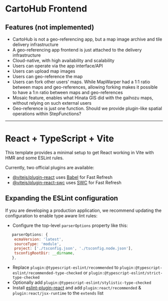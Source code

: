 # CartoHub Frontend

## Features (not implemented)

- CartoHub is not a geo-referencing app, but a map image archive and tile delivery infrastructure
- A geo-referencing app frontend is just attached to the delivery infrastructure
- Cloud-native, with high availability and scalability
- Users can operate via the app interface/API
- Users can upload map images
- Users can geo-reference the map
- Users can fork other users' maps. While MapWarper had a 1:1 ratio between maps and geo-references, allowing forking makes it possible to have a 1:n ratio between maps and geo-references
- Mosaic feature, enables what Hinata GIS did with the gaihozu maps, without relying on such external users
- Geo-reference is just one function. Should we provide plugin-like spatial operations within StepFunctions?

---

# React + TypeScript + Vite

This template provides a minimal setup to get React working in Vite with HMR and some ESLint rules.

Currently, two official plugins are available:

- [@vitejs/plugin-react](https://github.com/vitejs/vite-plugin-react/blob/main/packages/plugin-react/README.md) uses [Babel](https://babeljs.io/) for Fast Refresh
- [@vitejs/plugin-react-swc](https://github.com/vitejs/vite-plugin-react-swc) uses [SWC](https://swc.rs/) for Fast Refresh

## Expanding the ESLint configuration

If you are developing a production application, we recommend updating the configuration to enable type aware lint rules:

- Configure the top-level `parserOptions` property like this:

```js
   parserOptions: {
    ecmaVersion: 'latest',
    sourceType: 'module',
    project: ['./tsconfig.json', './tsconfig.node.json'],
    tsconfigRootDir: __dirname,
   },
```

- Replace `plugin:@typescript-eslint/recommended` to `plugin:@typescript-eslint/recommended-type-checked` or `plugin:@typescript-eslint/strict-type-checked`
- Optionally add `plugin:@typescript-eslint/stylistic-type-checked`
- Install [eslint-plugin-react](https://github.com/jsx-eslint/eslint-plugin-react) and add `plugin:react/recommended` & `plugin:react/jsx-runtime` to the `extends` list
